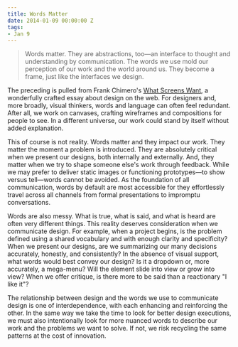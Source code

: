 ```yaml
---
title: Words Matter
date: 2014-01-09 00:00:00 Z
tags:
- Jan 9
---
```


> Words matter. They are abstractions, too—an interface to thought and understanding by communication. The words we use mold our perception of our work and the world around us. They become a frame, just like the interfaces we design.

The preceding is pulled from Frank Chimero's [What Screens Want](http://frankchimero.com/what-screens-want/), a wonderfully crafted essay about design on the web. For designers and, more broadly, visual thinkers, words and language can often feel redundant. After all, we work on canvases, crafting wireframes and compositions for people to see. In a different universe, our work could stand by itself without added explanation.

This of course is not reality. Words matter and they impact our work. They matter the moment a problem is introduced. They are absolutely critical when we present our designs, both internally and externally. And, they matter when we try to shape someone else's work through feedback. While we may prefer to deliver static images or functioning prototypes—to show versus tell—words cannot be avoided. As the foundation of all communication, words by default are most accessible for they effortlessly travel across all channels from formal presentations to impromptu conversations.

Words are also messy. What is true, what is said, and what is heard are often very different things. This reality deserves consideration when we communicate design. For example, when a project begins, is the problem defined using a shared vocabulary and with enough clarity and specificity? When we present our designs, are we summarizing our many decisions accurately, honestly, and consistently? In the absence of visual support, what words would best convey our design? Is it a dropdown or, more accurately, a mega-menu? Will the element slide into view or grow into view? When we offer critique, is there more to be said than a reactionary "I like it"?

The relationship between design and the words we use to communicate design is one of interdependence, with each enhancing and reinforcing the other. In the same way we take the time to look for better design executions, we must also intentionally look for more nuanced words to describe our work and the problems we want to solve. If not, we risk recycling the same patterns at the cost of innovation.
